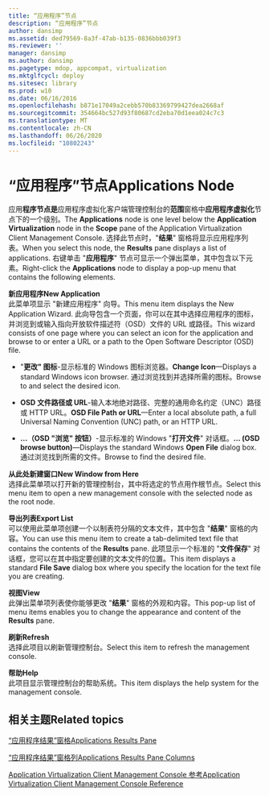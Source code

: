 ```yaml
---
title: “应用程序”节点
description: “应用程序”节点
author: dansimp
ms.assetid: ded79569-8a3f-47ab-b135-0836bbb039f3
ms.reviewer: ''
manager: dansimp
ms.author: dansimp
ms.pagetype: mdop, appcompat, virtualization
ms.mktglfcycl: deploy
ms.sitesec: library
ms.prod: w10
ms.date: 06/16/2016
ms.openlocfilehash: b871e17049a2cebb570b83369799427dea2668af
ms.sourcegitcommit: 354664bc527d93f80687cd2eba70d1eea024c7c3
ms.translationtype: MT
ms.contentlocale: zh-CN
ms.lasthandoff: 06/26/2020
ms.locfileid: "10802243"
---
```

# <span data-ttu-id="1c5a5-103">“应用程序”节点</span><span class="sxs-lookup"><span data-stu-id="1c5a5-103">Applications Node</span></span>


<span data-ttu-id="1c5a5-104">应用**程序节点是**应用程序虚拟化客户端管理控制台的**范围**窗格中**应用程序虚拟化**节点下的一个级别。</span><span class="sxs-lookup"><span data-stu-id="1c5a5-104">The **Applications** node is one level below the **Application Virtualization** node in the **Scope** pane of the Application Virtualization Client Management Console.</span></span> <span data-ttu-id="1c5a5-105">选择此节点时，"**结果**" 窗格将显示应用程序列表。</span><span class="sxs-lookup"><span data-stu-id="1c5a5-105">When you select this node, the **Results** pane displays a list of applications.</span></span> <span data-ttu-id="1c5a5-106">右键单击 "**应用程序**" 节点可显示一个弹出菜单，其中包含以下元素。</span><span class="sxs-lookup"><span data-stu-id="1c5a5-106">Right-click the **Applications** node to display a pop-up menu that contains the following elements.</span></span>

<a href="" id="new-application"></a>**<span data-ttu-id="1c5a5-107">新应用程序</span><span class="sxs-lookup"><span data-stu-id="1c5a5-107">New Application</span></span>**  
<span data-ttu-id="1c5a5-108">此菜单项显示 "新建应用程序" 向导。</span><span class="sxs-lookup"><span data-stu-id="1c5a5-108">This menu item displays the New Application Wizard.</span></span> <span data-ttu-id="1c5a5-109">此向导包含一个页面，你可以在其中选择应用程序的图标，并浏览到或输入指向开放软件描述符（OSD）文件的 URL 或路径。</span><span class="sxs-lookup"><span data-stu-id="1c5a5-109">This wizard consists of one page where you can select an icon for the application and browse to or enter a URL or a path to the Open Software Descriptor (OSD) file.</span></span>

-   <span data-ttu-id="1c5a5-110">"**更改" 图标**-显示标准的 Windows 图标浏览器。</span><span class="sxs-lookup"><span data-stu-id="1c5a5-110">**Change Icon**—Displays a standard Windows icon browser.</span></span> <span data-ttu-id="1c5a5-111">通过浏览找到并选择所需的图标。</span><span class="sxs-lookup"><span data-stu-id="1c5a5-111">Browse to and select the desired icon.</span></span>

-   <span data-ttu-id="1c5a5-112">**OSD 文件路径或 URL**-输入本地绝对路径、完整的通用命名约定（UNC）路径或 HTTP URL。</span><span class="sxs-lookup"><span data-stu-id="1c5a5-112">**OSD File Path or URL**—Enter a local absolute path, a full Universal Naming Convention (UNC) path, or an HTTP URL.</span></span>

-   <span data-ttu-id="1c5a5-113">**...（OSD "浏览" 按钮）**-显示标准的 Windows "**打开文件**" 对话框。</span><span class="sxs-lookup"><span data-stu-id="1c5a5-113">**... (OSD browse button)**—Displays the standard Windows **Open File** dialog box.</span></span> <span data-ttu-id="1c5a5-114">通过浏览找到所需的文件。</span><span class="sxs-lookup"><span data-stu-id="1c5a5-114">Browse to find the desired file.</span></span>

<a href="" id="new-window-from-here"></a>**<span data-ttu-id="1c5a5-115">从此处新建窗口</span><span class="sxs-lookup"><span data-stu-id="1c5a5-115">New Window from Here</span></span>**  
<span data-ttu-id="1c5a5-116">选择此菜单项以打开新的管理控制台，其中将选定的节点用作根节点。</span><span class="sxs-lookup"><span data-stu-id="1c5a5-116">Select this menu item to open a new management console with the selected node as the root node.</span></span>

<a href="" id="export-list"></a>**<span data-ttu-id="1c5a5-117">导出列表</span><span class="sxs-lookup"><span data-stu-id="1c5a5-117">Export List</span></span>**  
<span data-ttu-id="1c5a5-118">可以使用此菜单项创建一个以制表符分隔的文本文件，其中包含 "**结果**" 窗格的内容。</span><span class="sxs-lookup"><span data-stu-id="1c5a5-118">You can use this menu item to create a tab-delimited text file that contains the contents of the **Results** pane.</span></span> <span data-ttu-id="1c5a5-119">此项显示一个标准的 "**文件保存**" 对话框，您可以在其中指定要创建的文本文件的位置。</span><span class="sxs-lookup"><span data-stu-id="1c5a5-119">This item displays a standard **File Save** dialog box where you specify the location for the text file you are creating.</span></span>

<a href="" id="view"></a>**<span data-ttu-id="1c5a5-120">视图</span><span class="sxs-lookup"><span data-stu-id="1c5a5-120">View</span></span>**  
<span data-ttu-id="1c5a5-121">此弹出菜单项列表使你能够更改 "**结果**" 窗格的外观和内容。</span><span class="sxs-lookup"><span data-stu-id="1c5a5-121">This pop-up list of menu items enables you to change the appearance and content of the **Results** pane.</span></span>

<a href="" id="refresh"></a>**<span data-ttu-id="1c5a5-122">刷新</span><span class="sxs-lookup"><span data-stu-id="1c5a5-122">Refresh</span></span>**  
<span data-ttu-id="1c5a5-123">选择此项目以刷新管理控制台。</span><span class="sxs-lookup"><span data-stu-id="1c5a5-123">Select this item to refresh the management console.</span></span>

<a href="" id="help"></a>**<span data-ttu-id="1c5a5-124">帮助</span><span class="sxs-lookup"><span data-stu-id="1c5a5-124">Help</span></span>**  
<span data-ttu-id="1c5a5-125">此项目显示管理控制台的帮助系统。</span><span class="sxs-lookup"><span data-stu-id="1c5a5-125">This item displays the help system for the management console.</span></span>

## <span data-ttu-id="1c5a5-126">相关主题</span><span class="sxs-lookup"><span data-stu-id="1c5a5-126">Related topics</span></span>


[<span data-ttu-id="1c5a5-127">“应用程序结果”窗格</span><span class="sxs-lookup"><span data-stu-id="1c5a5-127">Applications Results Pane</span></span>](applications-results-pane.md)

[<span data-ttu-id="1c5a5-128">“应用程序结果”窗格列</span><span class="sxs-lookup"><span data-stu-id="1c5a5-128">Applications Results Pane Columns</span></span>](applications-results-pane-columns.md)

[<span data-ttu-id="1c5a5-129">Application Virtualization Client Management Console 参考</span><span class="sxs-lookup"><span data-stu-id="1c5a5-129">Application Virtualization Client Management Console Reference</span></span>](application-virtualization-client-management-console-reference.md)

 

 





